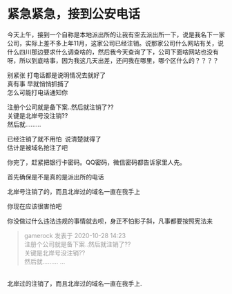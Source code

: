 # 紧急紧急，接到公安电话


今天上午，接到一个自称是本地派出所的让我有空去派出所一下，说是我名下一家公司，实际上差不多上年11月，这家公司已经注销。说那家公司什么网站有关，说什么四川那边要求什么调查啥的，然后我今天查询了下，公司下面啥网站也没有呀，所以到底啥事，因为我这几天出差，还问我在哪里，哪个区什么的？？？？

别紧张 打电话都是说明情况去就好了<br />
真有事 早就悄悄抓捕了<br />
怎么可能打电话通知你

<img src="static/image/smiley/default/sweat.gif" smilieid="10" border="0" alt="" />注册个公司就是备下案..然后就注销了??<br />
关键是北岸号没注销??<br />
然后就.........

已经注销了就不用怕&nbsp;&nbsp;说清楚就得了<br />
估计是被域名抢注了吧

你完了，赶紧把银行卡密码。QQ密码，微信密码都告诉家里人先。

首先确保是不是真的是派出所的电话

北岸号注销了的，而且北岸过的域名一直在我手上

你现在应该很害怕吧

你没做过什么违法违规的事情就去呗，身正不怕影子斜，凡事都要按照宪法来

<div class="quote"><blockquote><font color="#999999">gamerock 发表于 2020-10-28 14:23</font><br />
<font color="#999999">注册个公司就是备下案..然后就注销了??<br />
关键是北岸号没注销??<br />
然后就......... ...</font></blockquote></div><br />
北岸过的注销了，而且北岸过的域名一直在我手上.
